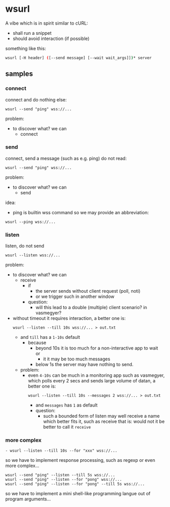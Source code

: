 # wsurl

A vibe which is in spirit similar to cURL:

- shall run a snippet
- should avoid interaction (if possible)


something like this:

```bash
wsurl [-H header] ([--send message] [--wait wait_args]])* server
```

## samples

### connect

connect and do nothing else:

```
wsurl --send "ping" wss://...
```

problem:

- to discover what? we can 
	- connect

### send

connect, send a message (such as e.g. ping) do not read:

```
wsurl --send "ping" wss://...
```

problem:

- to discover what? we can 
	- send

idea:
- ping is builtin wss command so we may provide an abbreviation:

```
wsurl --ping wss://...
```


### listen

listen, do not send

```
wsurl --listen wss://...
```

problem:

- to discover what? we can 
	- receive	
		- if 
			- the server sends without client request (poll, noti)
			- or we trigger such in another window
		- question:
			- will this lead to a double (multiple) client scenario? in vasmegyer?
- without timeout it requires interaction, a better one is:
	```
	wsurl --listen --till 10s wss://... > out.txt
	```
	- and `till` has a `1-10s` default
		- because 
			- beyond 10s it is too much for a non-interactive app to wait	
				  or
				- it it may be too much messages 
			- below 1s the server may have nothing to send.
	- problem:
		- even `4-10s` can be much in a monitoring app such as vasmegyer, which polls every 2 secs and sends large volume of datan, a better one is:	
			```
			wsurl --listen --till 10s --messages 2 wss://... > out.txt
			```  
			- and `messages` has `1` as default
			- question: 
				- such a bounded form of listen may well receive a name which better fits it, such as receive that is: would not it be better to call it `receive`


### more complex


```
- wsurl --listen --till 10s --for "xxx" wss://...
```

so we have to implement response processing, such as regexp or even more complex...

```
wsurl --send "ping" --listen --till 5s wss://...
wsurl --send "ping" --listen --for "pong" wss://...
wsurl --send "ping" --listen --for "pong" --till 5s wss://...
```

so we have to implement a mini shell-like programming langue out of program arguments...